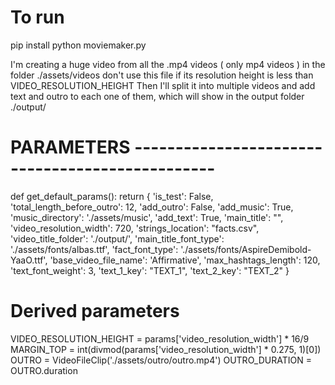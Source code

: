 # To run

pip install 
python moviemaker.py

I'm creating a huge video from all the .mp4 videos ( only mp4 videos ) in the folder ./assets/videos
don't use this file if its resolution height is less than VIDEO_RESOLUTION_HEIGHT
Then I'll split it into multiple videos and add text and outro to each one of them, which will show in the output folder ./output/

# PARAMETERS ------------------------------------------------

def get_default_params():
    return {
        'is_test': False,
        'total_length_before_outro': 12,
        'add_outro': False,
        'add_music': True,
        'music_directory': './assets/music',
        'add_text': True,
        'main_title': "",
        'video_resolution_width': 720,
        'strings_location': "facts.csv",
        'video_title_folder': './output/',
        'main_title_font_type': './assets/fonts/albas.ttf',
        'fact_font_type': './assets/fonts/AspireDemibold-YaaO.ttf',
        'base_video_file_name': 'Affirmative',
        'max_hashtags_length': 120,
        'text_font_weight': 3,
        'text_1_key': "TEXT_1",
        'text_2_key': "TEXT_2"
    }

# Derived parameters

VIDEO_RESOLUTION_HEIGHT = params['video_resolution_width'] * 16/9
MARGIN_TOP = int(divmod(params['video_resolution_width'] * 0.275, 1)[0])
OUTRO = VideoFileClip('./assets/outro/outro.mp4')
OUTRO_DURATION = OUTRO.duration